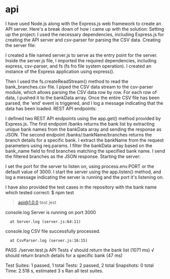 # api
I have used Node.js along with the Express.js web framework to create an API server. Here's a break down of how i came up with the solution:
Setting up the project:
I used the necessary dependencies, including Express.js for creating the API server and csv-parser for parsing the CSV data.
Creating the server file:

I created a file named server.js to serve as the entry point for the server.
Inside the server.js file, I imported the required dependencies, including express, csv-parser, and fs (fs fro file system operation).
I created an instance of the Express application using express().

Then I used the fs.createReadStream() method to read the bank_branches.csv file.
I piped the CSV data stream to the csv-parser module, which allows parsing the CSV data row by row.
For each row of data, I pushed it to the bankData array.
Once the entire CSV file has been parsed, the 'end' event is triggered, and I log a message indicating that the data has been loaded.
REST API endpoints:

I defined two REST API endpoints using the app.get() method provided by Express.js.
The first endpoint /banks returns the bank list by extracting unique bank names from the bankData array and sending the response as JSON.
The second endpoint /banks/:bankName/branches returns the branch details for a specific bank.
I extract the bankName from the request parameters using req.params.
I filter the bankData array based on the bank_name field to find branches matching the specified bank name.
I send the filtered branches as the JSON response.
Starting the server:

I set the port for the server to listen on, using process.env.PORT or the default value of 3000.
I start the server using the app.listen() method, and log a message indicating the server is running and the port it's listening on.

I have also provided the test cases in the repository with the bank name which tested correct:
$ npm test

> api@1.0.0 test
> jest

  console.log
    Server is running on port 3000

      at Server.log (server.js:64:11)

  console.log
    CSV file successfully processed.

      at CsvParser.log (server.js:16:15)

 PASS  ./server.test.js
  API Tests
    √ should return the bank list (1071 ms)
    √ should return branch details for a specific bank (47 ms)

Test Suites: 1 passed, 1 total
Tests:       2 passed, 2 total
Snapshots:   0 total
Time:        2.518 s, estimated 3 s
Ran all test suites.
